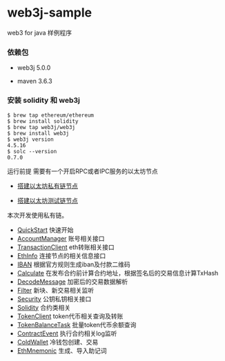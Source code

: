 # web3j-sample
web3 for java 样例程序

###  依赖包

* web3j 5.0.0

* maven 3.6.3

###  安装 solidity 和 web3j
```
$ brew tap ethereum/ethereum
$ brew install solidity
$ brew tap web3j/web3j
$ brew install web3j
$ web3j version
4.5.16
$ solc --version 
0.7.0
```


运行前提 需要有一个开启RPC或者IPC服务的以太坊节点

*  [搭建以太坊私有链节点](https://lansheng228.github.io/posts/6d8a95bf/)

*  [搭建以太坊测试链节点](https://lansheng228.github.io/posts/fad837cb/)

本次开发使用私有链。

- [QuickStart](https://github.com/lansheng228/web3j-sample/blob/master/src/main/java/com/github/lansheng228/QuickStart.java) 快速开始
- [AccountManager](https://github.com/lansheng228/web3j-sample/blob/master/src/main/java/com/github/lansheng228/AccountManager.java) 账号相关接口
- [TransactionClient](https://github.com/lansheng228/web3j-sample/blob/master/src/main/java/com/github/lansheng228/TransactionClient.java) eth转账相关接口
- [EthInfo](https://github.com/lansheng228/web3j-sample/blob/master/src/main/java/com/github/lansheng228/EthInfo.java) 连接节点的相关信息接口
- [IBAN](https://github.com/lansheng228/web3j-sample/blob/master/src/main/java/com/github/lansheng228/IBAN.java) 根据官方规则生成iban及付款二维码
- [Calculate](https://github.com/lansheng228/web3j-sample/blob/master/src/main/java/com/github/lansheng228/Calculate.java) 在发布合约前计算合约地址，根据签名后的交易信息计算TxHash
- [DecodeMessage](https://github.com/lansheng228/web3j-sample/blob/master/src/main/java/com/github/lansheng228/DecodeMessage.java) 加密后的交易数据解析
- [Filter](https://github.com/lansheng228/web3j-sample/blob/master/src/main/java/com/github/lansheng228/Filter.java) 新块、新交易相关监听
- [Security](https://github.com/lansheng228/web3j-sample/blob/master/src/main/java/com/github/lansheng228/Security.java) 公钥私钥相关接口
- [Solidity](https://github.com/lansheng228/web3j-sample/tree/master/src/main/java/com/github/lansheng228/sol) 合约类相关
- [TokenClient](https://github.com/lansheng228/web3j-sample/blob/master/src/main/java/com/github/lansheng228/TokenClient.java) token代币相关查询及转账
- [TokenBalanceTask](https://github.com/lansheng228/web3j-sample/blob/master/src/main/java/com/github/lansheng228/TokenBalanceTask.java) 批量token代币余额查询
- [ContractEvent](https://github.com/lansheng228/web3j-sample/blob/master/src/main/java/com/github/lansheng228/ContractEvent.java) 执行合约相关log监听
- [ColdWallet](https://github.com/lansheng228/web3j-sample/blob/master/src/main/java/com/github/lansheng228/ColdWallet.java) 冷钱包创建、交易
- [EthMnemonic](https://github.com/lansheng228/web3j-sample/blob/master/src/main/java/com/github/lansheng228/EthMnemonic.java) 生成、导入助记词

